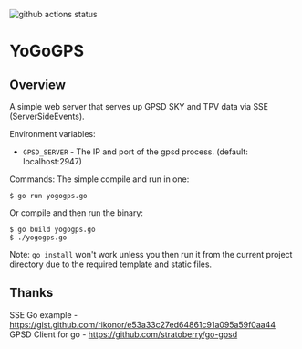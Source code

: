 ![github actions status](https://github.com/swilcox/yogogps/actions/workflows/go.yml/badge.svg)

YoGoGPS
=======

## Overview

A simple web server that serves up GPSD SKY and TPV data via SSE (ServerSideEvents).

Environment variables:
- `GPSD_SERVER` - The IP and port of the gpsd process. (default: localhost:2947)

Commands:
The simple compile and run in one:

`$ go run yogogps.go`

Or compile and then run the binary:

```shell
$ go build yogogps.go
$ ./yogogps.go
```

Note: `go install` won't work unless you then run it from the current project directory due to the required template and static files.

## Thanks
SSE Go example - https://gist.github.com/rikonor/e53a33c27ed64861c91a095a59f0aa44
GPSD Client for go - https://github.com/stratoberry/go-gpsd
